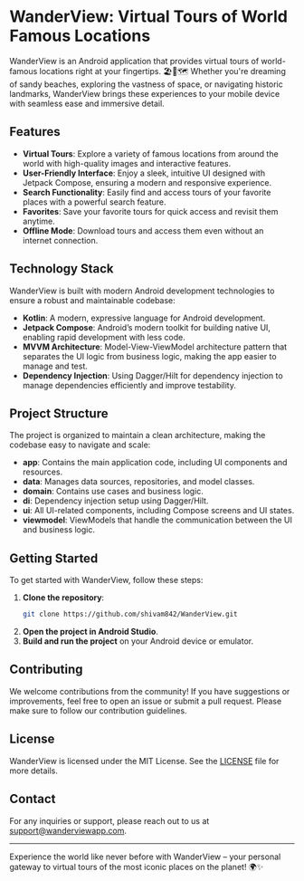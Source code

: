 # WanderView: Virtual Tours of World Famous Locations

WanderView is an Android application that provides virtual tours of world-famous locations right at your fingertips. 🏖️🚀🗺️ Whether you're dreaming of sandy beaches, exploring the vastness of space, or navigating historic landmarks, WanderView brings these experiences to your mobile device with seamless ease and immersive detail.

## Features

- **Virtual Tours**: Explore a variety of famous locations from around the world with high-quality images and interactive features.
- **User-Friendly Interface**: Enjoy a sleek, intuitive UI designed with Jetpack Compose, ensuring a modern and responsive experience.
- **Search Functionality**: Easily find and access tours of your favorite places with a powerful search feature.
- **Favorites**: Save your favorite tours for quick access and revisit them anytime.
- **Offline Mode**: Download tours and access them even without an internet connection.

## Technology Stack

WanderView is built with modern Android development technologies to ensure a robust and maintainable codebase:

- **Kotlin**: A modern, expressive language for Android development.
- **Jetpack Compose**: Android’s modern toolkit for building native UI, enabling rapid development with less code.
- **MVVM Architecture**: Model-View-ViewModel architecture pattern that separates the UI logic from business logic, making the app easier to manage and test.
- **Dependency Injection**: Using Dagger/Hilt for dependency injection to manage dependencies efficiently and improve testability.

## Project Structure

The project is organized to maintain a clean architecture, making the codebase easy to navigate and scale:

- **app**: Contains the main application code, including UI components and resources.
- **data**: Manages data sources, repositories, and model classes.
- **domain**: Contains use cases and business logic.
- **di**: Dependency injection setup using Dagger/Hilt.
- **ui**: All UI-related components, including Compose screens and UI states.
- **viewmodel**: ViewModels that handle the communication between the UI and business logic.

## Getting Started

To get started with WanderView, follow these steps:

1. **Clone the repository**:
   ```bash
   git clone https://github.com/shivam842/WanderView.git
   ```
2. **Open the project in Android Studio**.
3. **Build and run the project** on your Android device or emulator.

## Contributing

We welcome contributions from the community! If you have suggestions or improvements, feel free to open an issue or submit a pull request. Please make sure to follow our contribution guidelines.

## License

WanderView is licensed under the MIT License. See the [LICENSE](./LICENSE) file for more details.

## Contact

For any inquiries or support, please reach out to us at support@wanderviewapp.com.

---

Experience the world like never before with WanderView – your personal gateway to virtual tours of the most iconic places on the planet! 🌍✨
